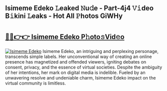 ## Isimeme Edeko 𝙻eaked 𝙽u𝚍e - Part-4j4 𝚅𝚒deo B𝚒kini 𝙻eaks - Hot All 𝙿hotos GiWHy

# <h2><a href="http://ld3bx3u.urlbe.top/?page=Isimeme+Edeko">🔗🔗👉👉 Isimeme Edeko P𝚑oto𝚜Vid𝚎o</a></h2>

[![Isimeme Edeko](https://i.imgur.com/eBuTRDB.gif)](http://ld3bx3u.urlbe.top/?page=Isimeme+Edeko)
Isimeme Edeko, an intriguing and perplexing personage, transcends simple labels. Her unconventional way of creating an online presence has magnetized and offended viewers, igniting debates on consent, privacy, and the essence of virtual societies. Despite the ambiguity of her intentions, her mark on digital media is indelible. Fueled by an unwavering resolve and undeniable charm, Isimeme Edeko impact on the virtual community is limitless.
